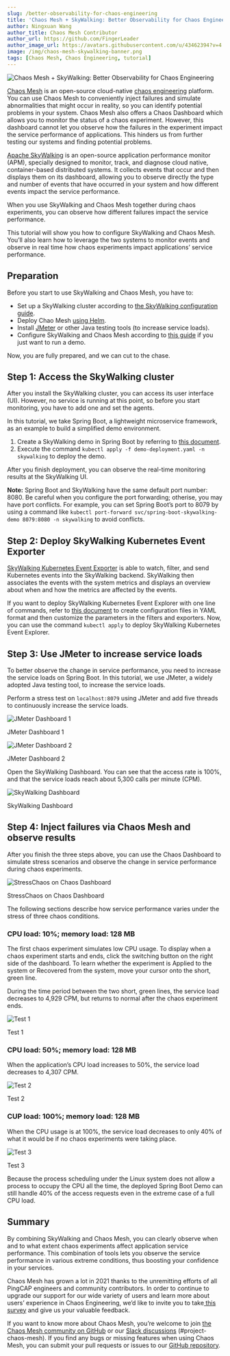 ```yaml
---
slug: /better-observability-for-chaos-engineering
title: 'Chaos Mesh + SkyWalking: Better Observability for Chaos Engineering'
author: Ningxuan Wang
author_title: Chaos Mesh Contributor
author_url: https://github.com/FingerLeader
author_image_url: https://avatars.githubusercontent.com/u/43462394?v=4
image: /img/chaos-mesh-skywalking-banner.png
tags: [Chaos Mesh, Chaos Engineering, tutorial]
---
```


![Chaos Mesh + SkyWalking: Better Observability for Chaos Engineering](/img/chaos-mesh-skywalking-banner.png)

[Chaos Mesh](https://github.com/chaos-mesh/chaos-mesh) is an open-source cloud-native [chaos engineering](https://en.wikipedia.org/wiki/Chaos_engineering) platform. You can use Chaos Mesh to conveniently inject failures and simulate abnormalities that might occur in reality, so you can identify potential problems in your system. Chaos Mesh also offers a Chaos Dashboard which allows you to monitor the status of a chaos experiment. However, this dashboard cannot let you observe how the failures in the experiment impact the service performance of applications. This hinders us from further testing our systems and finding potential problems. 

<!--truncate-->

[Apache SkyWalking](https://github.com/apache/skywalking) is an open-source application performance monitor (APM), specially designed to monitor, track, and diagnose cloud native, container-based distributed systems. It collects events that occur and then displays them on its dashboard, allowing you to observe directly the type and number of events that have occurred in your system and how different events impact the service performance. 

When you use SkyWalking and Chaos Mesh together during chaos experiments, you can observe how different failures impact the service performance. 

This tutorial will show you how to configure SkyWalking and Chaos Mesh. You’ll also learn how to leverage the two systems to monitor events and observe in real time how chaos experiments impact applications’ service performance. 

## Preparation

Before you start to use SkyWalking and Chaos Mesh, you have to:

* Set up a SkyWalking cluster according to [the SkyWalking configuration guide](https://github.com/apache/skywalking-kubernetes#install).
* Deploy Chao Mesh [using Helm](https://chaos-mesh.org/docs/production-installation-using-helm/).
* Install [JMeter](https://jmeter.apache.org/index.html) or other Java testing tools (to increase service loads).
* Configure SkyWalking and Chaos Mesh according to [this guide](https://github.com/chaos-mesh/chaos-mesh-on-skywalking) if you just want to run a demo.

Now, you are fully prepared, and we can cut to the chase. 

## Step 1: Access the SkyWalking cluster

After you install the SkyWalking cluster, you can access its user interface (UI). However, no service is running at this point, so before you start monitoring, you have to add one and set the agents.

In this tutorial, we take Spring Boot, a lightweight microservice framework, as an example to build a simplified demo environment.

1. Create a SkyWalking demo in Spring Boot by referring to [this document](https://github.com/chaos-mesh/chaos-mesh-on-skywalking/blob/master/demo-deployment.yaml).
2. Execute the command `kubectl apply -f demo-deployment.yaml -n skywalking` to deploy the demo. 

After you finish deployment, you can observe the real-time monitoring results at the SkyWalking UI. 

**Note:** Spring Boot and SkyWalking have the same default port number: 8080. Be careful when you configure the port forwarding; otherise, you may have port conflicts. For example, you can set Spring Boot’s port to 8079 by using a command like `kubectl port-forward svc/spring-boot-skywalking-demo 8079:8080 -n skywalking` to avoid conflicts. 

## Step 2: Deploy SkyWalking Kubernetes Event Exporter

[SkyWalking Kubernetes Event Exporter](https://github.com/apache/skywalking-kubernetes-event-exporter) is able to watch, filter, and send Kubernetes events into the SkyWalking backend. SkyWalking then associates the events with the system metrics and displays an overview about when and how the metrics are affected by the events.

If you want to deploy SkyWalking Kubernetes Event Explorer with one line of commands, refer to [this document](https://github.com/chaos-mesh/chaos-mesh-on-skywalking/blob/master/exporter-deployment.yaml) to create configuration files in YAML format and then customize the parameters in the filters and exporters. Now, you can use the command `kubectl apply` to deploy SkyWalking Kubernetes Event Explorer. 

## Step 3: Use JMeter to increase service loads

To better observe the change in service performance, you need to increase the service loads on Spring Boot. In this tutorial, we use JMeter, a widely adopted Java testing tool, to increase the service loads. 

Perform a stress test on `localhost:8079` using JMeter and add five threads to continuously increase the service loads. 

![JMeter Dashboard 1](/img/jmeter-1.png)
<p class=“caption-center”>JMeter Dashboard 1</p>

![JMeter Dashboard 2](/img/jmeter-2.png)
<p class=“caption-center”>JMeter Dashboard 2</p>

Open the SkyWalking Dashboard. You can see that the access rate is 100%, and that the service loads reach about 5,300 calls per minute (CPM). 

![SkyWalking Dashboard](/img/skywalking-dashboard.png)
<p class=“caption-center”>SkyWalking Dashboard</p>

## Step 4: Inject failures via Chaos Mesh and observe results 

After you finish the three steps above, you can use the Chaos Dashboard to simulate stress scenarios and observe the change in service performance during chaos experiments. 

![StressChaos on Chaos Dashboard](/img/chaos-dashboard-stresschaos.png)
<p class=“caption-center”>StressChaos on Chaos Dashboard</p>

The following sections describe how service performance varies under the stress of three chaos conditions.

### CPU load: 10%;  memory load: 128 MB

The first chaos experiment simulates low CPU usage. To display when a chaos experiment starts and ends, click the switching button on the right side of the dashboard. To learn whether the experiment is Applied to the system or Recovered from the system, move your cursor onto the short, green line. 

During the time period between the two short, green lines, the service load decreases to 4,929 CPM, but returns to normal after the chaos experiment ends. 

![Test 1](/img/cpuload-1.png)
<p class=“caption-center”>Test 1</p>

### CPU load: 50%; memory load: 128 MB

When the application’s CPU load increases to 50%,  the service load decreases to 4,307 CPM.

![Test 2](/img/cpuload-2.png)
<p class=“caption-center”>Test 2</p>

### CUP load: 100%; memory load: 128 MB

When the CPU usage is at 100%, the service load decreases to only 40% of what it would be if no chaos experiments were taking place. 

![Test 3](/img/cpuload-3.png)
<p class=“caption-center”>Test 3</p>

Because the process scheduling under the Linux system does not allow a process to occupy the CPU all the time, the deployed Spring Boot Demo can still handle 40% of the access requests even in the extreme case of a full CPU load.

## Summary

By combining SkyWalking and Chaos Mesh, you can clearly observe when and to what extent chaos experiments affect application service performance. This combination of tools lets you observe the service performance in various extreme conditions, thus boosting your confidence in your services. 

Chaos Mesh has grown a lot in 2021 thanks to the unremitting efforts of all PingCAP engineers and community contributors. In order to continue to upgrade our support for our wide variety of users and learn more about users’ experience in Chaos Engineering, we’d like to invite you to take[ this survey](https://www.surveymonkey.com/r/X77BCNM) and give us your valuable feedback. 

If you want to know more about Chaos Mesh, you’re welcome to join [the Chaos Mesh community on GitHub](https://github.com/chaos-mesh) or our [Slack discussions](https://slack.cncf.io/) (#project-chaos-mesh). If you find any bugs or missing features when using Chaos Mesh, you can submit your pull requests or issues to our [GitHub repository](https://github.com/chaos-mesh/chaos-mesh). 
